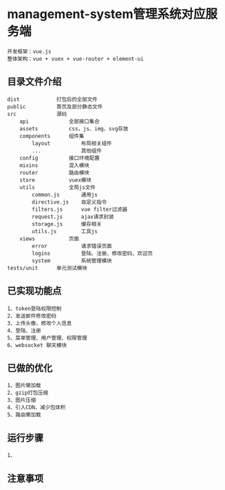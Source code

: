# management-system管理系统对应服务端
    开发框架：vue.js
    整体架构：vue + vuex + vue-router + element-ui
## 目录文件介绍
    dist            打包后的全部文件
    public          首页及部分静态文件
    src             源码
        api             全部接口集合
        assets          css，js、img、svg存放
        components      组件集
            layout          布局相关组件
            ...             其他组件
        config          接口环境配置
        mixins          混入模块
        router          路由模块
        store           vuex模块
        utils           全局js文件
            common.js       通用js
            directive.js    自定义指令
            filters.js      vue filter过滤器
            request.js      ajax请求封装
            storage.js      缓存相关
            utils.js        工具js
        views           页面
            error           请求错误页面
            logins          登陆、注册、修改密码、欢迎页
            system          系统管理模块
    tests/unit      单元测试模块
## 已实现功能点
    1、token登陆权限控制
    2、发送邮件修改密码
    3、上传头像，修改个人信息
    4、登陆、注册
    5、菜单管理、用户管理、权限管理
    6、websocket 聊天模块

## 已做的优化
    1、图片懒加载
    2、gzip打包压缩
    3、图片压缩
    4、引入CDN，减少包体积
    5、路由懒加载

## 运行步骤
    1、

## 注意事项